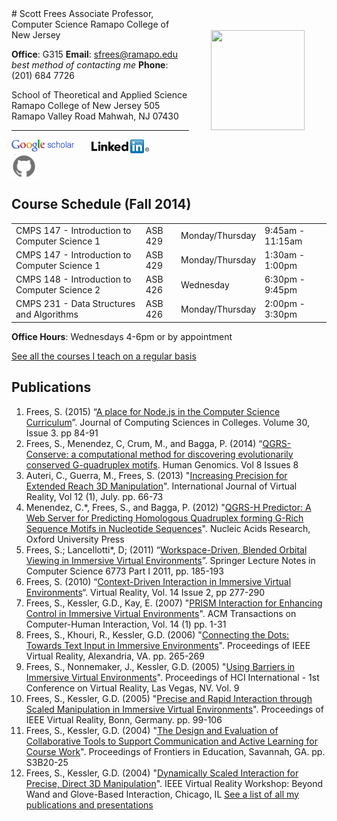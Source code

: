 <img src="http://pages.ramapo.edu/~sfrees/images/photo.jpg" height="160" width="150" style="margin:35px;float:right"/>
# Scott Frees
Associate Professor, Computer Science
Ramapo College of New Jersey

**Office**:  G315
**Email**:  [sfrees@ramapo.edu](mailto:sfrees@ramapo.edu) *best method of contacting me*
**Phone**:  (201) 684 7726

School of Theoretical and Applied Science
Ramapo College of New Jersey
505 Ramapo Valley Road
Mahwah, NJ 07430

<hr/>
<a style="vertical-align:top;margin-right:2em" href="http://scholar.google.com/citations?user=QV5PTV4AAAAJ&amp;hl=en"><img style="vertical-align:bottom;margin-top:0.5;width:100px" src="images/scholar.gif"></a><a href="http://www.linkedin.com/pub/scott-frees/4/1aa/764"><img style="vertical-align:top;margin-right:2em" class="nodec" src="images/logo_linkedin_92x22.png"></a><a href="https://github.com/freezer333"><img style="height:40px;vertical-align:top;margin-right:2em" class="nodec" src="images/github-img.png"></a>

## Course Schedule (Fall 2014)
| |  | | |
|:--|:--|:--|:--|
|CMPS 147 - Introduction to Computer Science 1| ASB 429 | Monday/Thursday|  9:45am - 11:15am|
|CMPS 147 - Introduction to Computer Science 1| ASB 429 | Monday/Thursday|  1:30am - 1:00pm|
|CMPS 148 - Introduction to Computer Science 2| ASB 426 | Wednesday | 6:30pm - 9:45pm|
|CMPS 231 - Data Structures and Algorithms | ASB 426 | Monday/Thursday|2:00pm - 3:30pm|

**Office Hours**:  Wednesdays 4-6pm or by appointment

[See all the courses I teach on a regular basis](courses/courses.html)

## Publications
1.	Frees, S. (2015) “[A place for Node.js in the Computer Science Curriculum](http://dl.acm.org/citation.cfm?id=2675341)”. Journal of Computing Sciences in Colleges. Volume 30, Issue 3.  pp 84-91
2.	Frees, S., Menendez, C, Crum, M., and Bagga, P. (2014) “[QGRS-Conserve:  a computational method for discovering evolutionarily conserved G-quadruplex motifs](http://www.humgenomics.com/content/8/1/8).  Human Genomics. Vol 8 Issues 8
3.	Auteri, C., Guerra, M., Frees, S. (2013) "[Increasing Precision for Extended Reach 3D Manipulation](pdf/ijvr2013.pdf)". International Journal of Virtual Reality, Vol 12 (1), July. pp. 66-73
4.	Menendez, C.*, Frees, S., and Bagga, P. (2012) "[QGRS-H Predictor: A Web Server for Predicting Homologous Quadruplex forming G-Rich Sequence Motifs in Nucleotide Sequences](pdf/gks422.pdf)". Nucleic Acids Research, Oxford University Press
5.	Frees, S.; Lancellotti*, D; (2011) “[Workspace-Driven, Blended Orbital Viewing in Immersive Virtual Environments](pdf/67730185.pdf)”.  Springer Lecture Notes in Computer Science 6773 Part I 2011, pp. 185-193
6.	Frees, S. (2010) “[Context-Driven Interaction in Immersive Virtual Environments](pdf/cdi.pdf)“.  Virtual Reality, Vol. 14 Issue 2, pp 277-290  
7.	Frees, S., Kessler, G.D., Kay, E. (2007) "[PRISM Interaction for Enhancing Control in Immersive Virtual Environments](pdf/prismtochi.pdf)". ACM Transactions on Computer-Human Interaction, Vol. 14 (1) pp. 1-31  
8.	Frees, S., Khouri, R., Kessler, G.D. (2006) "[Connecting the Dots: Towards Text Input in Immersive Environments](pdf/CTD-VR06-FINAL.pdf)". Proceedings of IEEE Virtual Reality, Alexandria, VA. pp. 265-269  
9.	Frees, S., Nonnemaker, J., Kessler, G.D. (2005) "[Using Barriers in Immersive Virtual Environments](pdf/freesHCI-VR.pdf)". Proceedings of HCI International - 1st Conference on Virtual Reality, Las Vegas, NV. Vol. 9
10.	Frees, S., Kessler, G.D. (2005) "[Precise and Rapid Interaction through Scaled Manipulation in Immersive Virtual Environments](pdf/FreesVR05.pdf)". Proceedings of IEEE Virtual Reality, Bonn, Germany. pp. 99-106  
11.	Frees, S., Kessler, G.D. (2004) "[The Design and Evaluation of Collaborative Tools to Support Communication and Active Learning for Course Work](pdf/cimelFIE2004.pdf)". Proceedings of Frontiers in Education, Savannah, GA. pp. S3B20-25  
12.	Frees, S., Kessler, G.D. (2004) "[Dynamically Scaled Interaction for Precise, Direct 3D Manipulation](pdf/ieeevr04.pdf)". IEEE Virtual Reality Workshop: Beyond Wand and Glove-Based Interaction, Chicago, IL
[See a list of all my publications and presentations](pubs.html)




